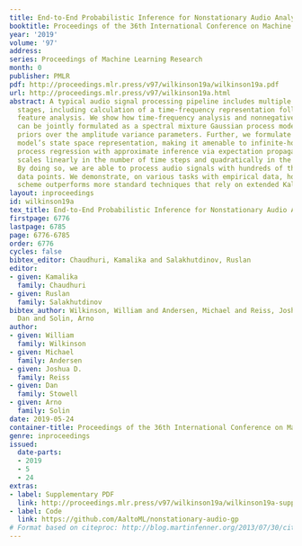 ```yaml
---
title: End-to-End Probabilistic Inference for Nonstationary Audio Analysis
booktitle: Proceedings of the 36th International Conference on Machine Learning
year: '2019'
volume: '97'
address: 
series: Proceedings of Machine Learning Research
month: 0
publisher: PMLR
pdf: http://proceedings.mlr.press/v97/wilkinson19a/wilkinson19a.pdf
url: http://proceedings.mlr.press/v97/wilkinson19a.html
abstract: A typical audio signal processing pipeline includes multiple disjoint analysis
  stages, including calculation of a time-frequency representation followed by spectrogram-based
  feature analysis. We show how time-frequency analysis and nonnegative matrix factorisation
  can be jointly formulated as a spectral mixture Gaussian process model with nonstationary
  priors over the amplitude variance parameters. Further, we formulate this nonlinear
  model’s state space representation, making it amenable to infinite-horizon Gaussian
  process regression with approximate inference via expectation propagation, which
  scales linearly in the number of time steps and quadratically in the state dimensionality.
  By doing so, we are able to process audio signals with hundreds of thousands of
  data points. We demonstrate, on various tasks with empirical data, how this inference
  scheme outperforms more standard techniques that rely on extended Kalman filtering.
layout: inproceedings
id: wilkinson19a
tex_title: End-to-End Probabilistic Inference for Nonstationary Audio Analysis
firstpage: 6776
lastpage: 6785
page: 6776-6785
order: 6776
cycles: false
bibtex_editor: Chaudhuri, Kamalika and Salakhutdinov, Ruslan
editor:
- given: Kamalika
  family: Chaudhuri
- given: Ruslan
  family: Salakhutdinov
bibtex_author: Wilkinson, William and Andersen, Michael and Reiss, Joshua D. and Stowell,
  Dan and Solin, Arno
author:
- given: William
  family: Wilkinson
- given: Michael
  family: Andersen
- given: Joshua D.
  family: Reiss
- given: Dan
  family: Stowell
- given: Arno
  family: Solin
date: 2019-05-24
container-title: Proceedings of the 36th International Conference on Machine Learning
genre: inproceedings
issued:
  date-parts:
  - 2019
  - 5
  - 24
extras:
- label: Supplementary PDF
  link: http://proceedings.mlr.press/v97/wilkinson19a/wilkinson19a-supp.pdf
- label: Code
  link: https://github.com/AaltoML/nonstationary-audio-gp
# Format based on citeproc: http://blog.martinfenner.org/2013/07/30/citeproc-yaml-for-bibliographies/
---
```

